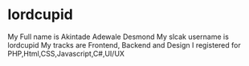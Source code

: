 # lordcupid
My Full name is Akintade Adewale Desmond
My slcak username is lordcupid
My tracks are Frontend, Backend and Design
I registered for PHP,Html,CSS,Javascript,C#,UI/UX
